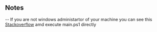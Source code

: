 ## Notes
-- If you are not windows administartor of your machine you can see this [Stackoverflow](https://stackoverflow.com/questions/13212688/how-do-i-run-powershell-scripts-without-admin-rights) amd execute main.ps1 directly